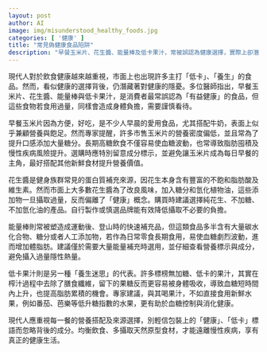 ```yaml
---
layout: post
author: AI
image: img/misunderstood_healthy_foods.jpg
categories: [ '健康' ]
title: "常見偽健康食品陷阱"
description: "早餐玉米片、花生醬、能量棒及低卡果汁，常被誤認為健康選擇，實際上卻潛藏高糖、高添加物或營養密度低的風險，長期過量食用反而增加身體負擔。專家建議選購時詳細查閱成分，並以天然原型食材為主，才能真正吃得安心又健康。"
---
```

現代人對於飲食健康越來越重視，市面上也出現許多主打「低卡」、「養生」的食品。然而，看似健康的選擇背後，仍潛藏著對健康的隱憂。多位醫師指出，早餐玉米片、花生醬、能量棒與低卡果汁，是消費者最常誤認為「有益健康」的食品，但這些食物若食用過量，同樣會造成身體負擔，需要謹慎看待。

早餐玉米片因為方便，好吃，是不少人早晨的愛用食品，尤其搭配牛奶，表面上似乎兼顧營養與飽足。然而專家提醒，許多市售玉米片的營養密度偏低，並且常為了提升口感添加大量糖分。長期高糖飲食不僅容易使血糖波動，也常導致脂肪囤積及慢性疾病風險提升。選購時應特別留意成分標示，並避免讓玉米片成為每日早餐的主角，最好搭配其他新鮮食材提升營養價值。

花生醬是健身族群常見的蛋白質補充來源，因花生本身含有豐富的不飽和脂肪酸及維生素。然而市面上大多數花生醬為了改良風味，加入糖分和氫化植物油，這些添加物一旦攝取過量，反而偏離了「健康」概念。購買時建議選擇純花生、不加糖、不加氫化油的產品。自行製作或慎選品牌能有效降低攝取不必要的負擔。

能量棒則常被塑造成運動後、登山時的快速補充品，但這類食品多半含有大量碳水化合物、糖分或者人工添加物，若作為日常零食長期食用，易使血糖劇烈波動，進而增加體脂肪。建議僅於需要大量能量補充時選用，並仔細查看營養標示與成分，避免攝入過量隱性熱量。

低卡果汁則是另一種「養生迷思」的代表。許多標榜無加糖、低卡的果汁，其實在榨汁過程中去除了膳食纖維，留下的果糖反而更容易被身體吸收，導致血糖短時間內上升，也提高脂肪累積的機會。專家建議，與其喝果汁，不如直接食用新鮮水果，例如番茄、芭樂等低升糖指數的水果，更有助於血糖控制與消化健康。

現代人應重視每一餐的營養搭配及來源選擇，別輕信包裝上的「健康」、「低卡」標語而忽略背後的成分。均衡飲食、多攝取天然原型食材，才能遠離慢性疾病，享有真正的健康生活。